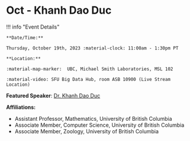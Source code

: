 # Oct - Khanh Dao Duc

!!! info "Event Details"

    **Date/Time:**

    Thursday, October 19th, 2023 :material-clock: 11:00am - 1:30pm PT

    **Location:**

    :material-map-marker:  UBC, Michael Smith Laboratories, MSL 102

    :material-video: SFU Big Data Hub, room ASB 10900 (Live Stream Location)

<!-- **RSVP:**

If you are interested in attending this seminar *in person*, please fill out [the RSVP form].

 -->

**Featured Speaker**: [Dr. Khanh Dao Duc](https://kdaoduc.com/)

**Affiliations:**

- Assistant Professor, Mathematics, University of British Columbia
- Associate Member, Computer Science, University of British Columbia
- Associate Member, Zoology, University of British Columbia

<!-- **Talk Title:** TBA

**Abstract:**

TBA

**Bio:**

TBA

---

**Trainee Speaker:** TBA

**Affiliation:** TBA

**Talk Title**: TBA -->
